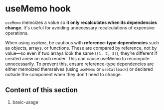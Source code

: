 # useMemo hook

`useMemo` memoizes a value so **it only recalculates when its dependencies change**. It's useful for avoiding unnecessary recalculations of expensive operations.

When using `useMemo`, be cautious with **reference-type dependencies** such as objects, arrays, or functions. These are compared by reference, not by value—so even if two arrays look the same (`[1, 2, 3]`), they’re different if created anew on each render. This can cause useMemo to recompute unnecessarily. To prevent this, ensure reference-type dependencies are either memoized themselves (using `useMemo` or `useCallback`) or declared outside the component when they don't need to change.

## Content of this section

1. basic-usage
